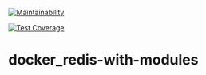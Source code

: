 [![Maintainability](https://api.codeclimate.com/v1/badges/58d6b17e503b3ecfbf1e/maintainability)](https://codeclimate.com/github/matijaboban/docker_redis-with-modules/maintainability)

[![Test Coverage](https://api.codeclimate.com/v1/badges/58d6b17e503b3ecfbf1e/test_coverage)](https://codeclimate.com/github/matijaboban/docker_redis-with-modules/test_coverage)

# docker_redis-with-modules
